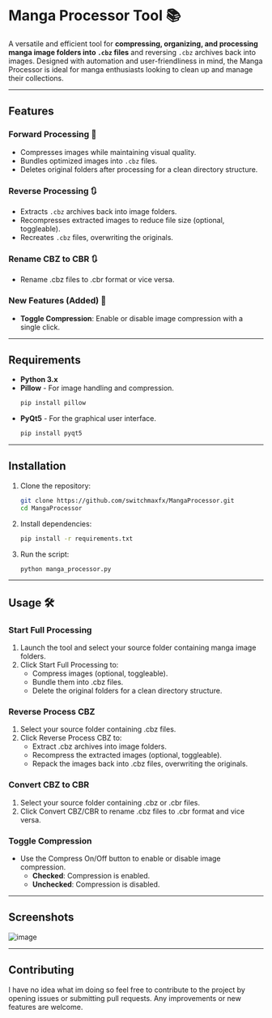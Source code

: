 # Manga Processor Tool 📚  

A versatile and efficient tool for **compressing, organizing, and processing manga image folders into `.cbz` files** and reversing `.cbz` archives back into images. Designed with automation and user-friendliness in mind, the Manga Processor is ideal for manga enthusiasts looking to clean up and manage their collections.  

---

## Features  

### Forward Processing 🔄  
- Compresses images while maintaining visual quality.  
- Bundles optimized images into `.cbz` files.  
- Deletes original folders after processing for a clean directory structure.  

### Reverse Processing 🔃  
- Extracts `.cbz` archives back into image folders.  
- Recompresses extracted images to reduce file size (optional, toggleable).
- Recreates `.cbz` files, overwriting the originals.

### Rename CBZ to CBR 🔃  
- Rename .cbz files to .cbr format or vice versa.

### New Features (Added) 🌟
- **Toggle Compression**: Enable or disable image compression with a single click.

---

## Requirements

- **Python 3.x**
- **Pillow** - For image handling and compression.
   ```bash
   pip install pillow
- **PyQt5** - For the graphical user interface.
   ```bash
   pip install pyqt5

---

## Installation 

1. Clone the repository:
   ```bash
   git clone https://github.com/switchmaxfx/MangaProcessor.git
   cd MangaProcessor

2. Install dependencies:
   ```bash
   pip install -r requirements.txt

3. Run the script:
   ```bash
   python manga_processor.py

---

## **Usage** 🛠️  

### **Start Full Processing**

1. Launch the tool and select your source folder containing manga image folders.
2. Click Start Full Processing to:
   - Compress images (optional, toggleable).
   - Bundle them into .cbz files.
   - Delete the original folders for a clean directory structure.
  
### **Reverse Process CBZ**

1. Select your source folder containing .cbz files.
2. Click Reverse Process CBZ to:
   - Extract .cbz archives into image folders.
   - Recompress the extracted images (optional, toggleable).
   - Repack the images back into .cbz files, overwriting the originals.
  
### **Convert CBZ to CBR**

1. Select your source folder containing .cbz or .cbr files.
2. Click Convert CBZ/CBR to rename .cbz files to .cbr format and vice versa.

### **Toggle Compression**

- Use the Compress On/Off button to enable or disable image compression.
  - **Checked**: Compression is enabled.
  - **Unchecked**: Compression is disabled.

---

## **Screenshots**

![image](https://github.com/user-attachments/assets/1c4647fe-da90-4426-b9a7-b8c7181ed77d)

---

## **Contributing**

I have no idea what im doing so feel free to contribute to the project by opening issues or submitting pull requests. Any improvements or new features are welcome.

